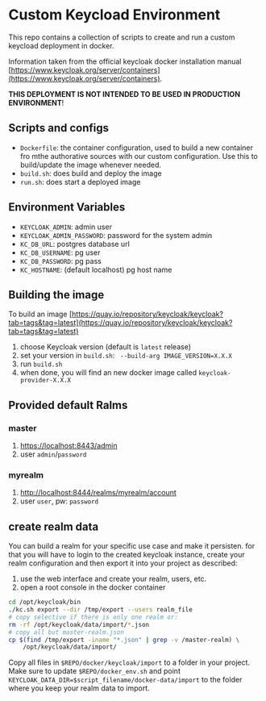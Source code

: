# Custom Keycload Environment 

This repo contains a collection of scripts to create and run a custom keycload
deployment in docker.

Information taken from the official keycloak docker installation manual
[https://www.keycloak.org/server/containers](https://www.keycloak.org/server/containers).

**THIS DEPLOYMENT IS NOT INTENDED TO BE USED IN PRODUCTION ENVIRONMENT**!

## Scripts and configs

- `Dockerfile`: the container configuration, used to build a new container fro mthe authorative sources with our custom configuration. Use this to build/update the image whenever needed.
- `build.sh`: does build and deploy the image
- `run.sh`: does start a deployed image

## Environment Variables

- `KEYCLOAK_ADMIN`: admin user
- `KEYCLOAK_ADMIN_PASSWORD`: password for the system admin
- `KC_DB_URL`: postgres database url
- `KC_DB_USERNAME`: pg user
- `KC_DB_PASSWORD`: pg pass
- `KC_HOSTNAME`: (default localhost) pg host name

## Building the image

To build an image [https://quay.io/repository/keycloak/keycloak?tab=tags&tag=latest](https://quay.io/repository/keycloak/keycloak?tab=tags&tag=latest)

1. choose Keycloak version (default is `latest` release)
2. set your version in `build.sh`: ` --build-arg IMAGE_VERSION=X.X.X`
3. run `build.sh`
4. when done, you will find an new docker image called `keycloak-provider-X.X.X`

## Provided default Ralms

### master

1. [https://localhost:8443/admin](https://localhost:8443/admin)
2. user `admin`/`password`


### myrealm

1. [http://localhost:8444/realms/myrealm/account](http://localhost:8444/realms/myrealm/account)
2. user `user`, pw: `password`

## create realm data

You can build a realm for your specific use case and make it persisten.
for that you will have to login to the created keycloak instance, create your realm configuration and then export it into your project as described:

1. use the web interface and create your realm, users, etc.
2. open a root console in the docker container

```bash
cd /opt/keycloak/bin
./kc.sh export --dir /tmp/export --users realm_file
# copy selective if there is only one realm or:
rm -rf /opt/keycloak/data/import/*.json
# copy all but master-realm.json
cp $(find /tmp/export -iname "*.json" | grep -v /master-realm) \
    /opt/keycloak/data/import/
```

Copy all files in `$REPO/docker/keycloak/import` to a folder in your 
project. Make sure to update `$REPO/docker_env.sh` and point
`KEYCLOAK_DATA_DIR=$script_filename/docker-data/import` to the folder 
where you keep your realm data to import.